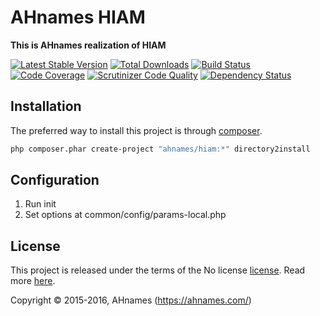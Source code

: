 AHnames HIAM
============

**This is AHnames realization of HIAM**

[![Latest Stable Version](https://poser.pugx.org/ahnames/hiam/v/stable)](https://packagist.org/packages/ahnames/hiam)
[![Total Downloads](https://poser.pugx.org/ahnames/hiam/downloads)](https://packagist.org/packages/ahnames/hiam)
[![Build Status](https://img.shields.io/travis/ahnames/hiam.svg)](https://travis-ci.org/ahnames/hiam)
[![Code Coverage](https://scrutinizer-ci.com/g/ahnames/hiam/badges/coverage.png?b=master)](https://scrutinizer-ci.com/g/ahnames/hiam/?branch=master)
[![Scrutinizer Code Quality](https://scrutinizer-ci.com/g/ahnames/hiam/badges/quality-score.png?b=master)](https://scrutinizer-ci.com/g/ahnames/hiam/?branch=master)
[![Dependency Status](https://www.versioneye.com/php/ahnames:hiam/dev-master/badge.svg)](https://www.versioneye.com/php/ahnames:hiam/dev-master)

## Installation

The preferred way to install this project is through [composer](http://getcomposer.org/download/).

```sh
php composer.phar create-project "ahnames/hiam:*" directory2install
```

## Configuration

1. Run init
2. Set options at common/config/params-local.php

## License

This project is released under the terms of the No license [license](LICENSE).
Read more [here](http://choosealicense.com/licenses/no-license).

Copyright © 2015-2016, AHnames (https://ahnames.com/)
